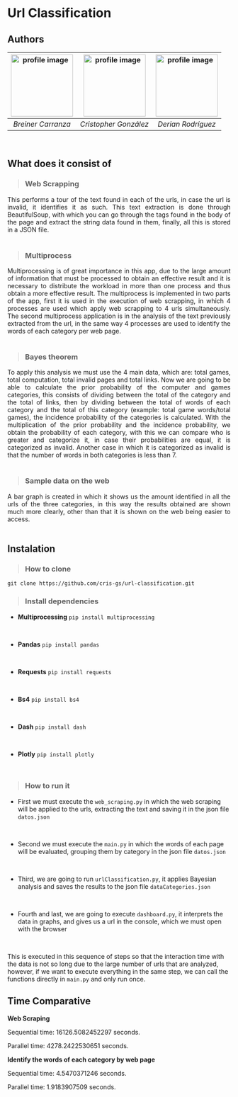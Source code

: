 # Url Classification

## Authors

| <img src="https://avatars.githubusercontent.com/u/61507252?v=4" alt="profile image" width="140px"> | <img src="https://avatars.githubusercontent.com/u/61550370?v=4" alt="profile image" width="140px" />  |  <img src="https://avatars.githubusercontent.com/u/59376626?v=4" alt="profile image" width="140px" />  |
| :------------: | :------------: |:------------: |
|  *Breiner Carranza* | *Cristopher González*  | *Derian Rodríguez*  | 

<br/>

## What does it consist of

> ### Web Scrapping
<div style="text-align: justify">
This performs a tour of the text found in each of the urls, in case the url is invalid, it identifies it as such. This text extraction is done through BeautifulSoup, with which you can go through the tags found in the body of the page and extract the string data found in them, finally, all this is stored in a JSON file.
</div>
<br/>

> ### Multiprocess
<div style="text-align: justify">
Multiprocessing is of great importance in this app, due to the large amount of information that must be processed to obtain an effective result and it is necessary to distribute the workload in more than one process and thus obtain a more effective result. The multiprocess is implemented in two parts of the app, first it is used in the execution of web scrapping, in which 4 processes are used which apply web scrapping to 4 urls simultaneously. The second multiprocess application is in the analysis of the text previously extracted from the url, in the same way 4 processes are used to identify the words of each category per web page.
</div>
<br/>

> ### Bayes theorem
<div style="text-align: justify">
To apply this analysis we must use the 4 main data, which are: total games, total computation, total invalid pages and total links. Now we are going to be able to calculate the prior probability of the computer and games categories, this consists of dividing between the total of the category and the total of links, then by dividing between the total of words of each category and the total of this category (example: total game words/total games), the incidence probability of the categories is calculated. With the multiplication of the prior probability and the incidence probability, we obtain the probability of each category, with this we can compare who is greater and categorize it, in case their probabilities are equal, it is categorized as invalid. Another case in which it is categorized as invalid is that the number of words in both categories is less than 7.
</div>
<br/>

> ### Sample data on the web
<div style="text-align: justify">
A bar graph is created in which it shows us the amount identified in all the urls of the three categories, in this way the results obtained are shown much more clearly, other than that it is shown on the web being easier to access.
</div>
<br/>

## Instalation

> ### How to clone

`git clone https://github.com/cris-gs/url-classification.git`
<br/>

> ### Install dependencies
 
 - **Multiprocessing**
 `pip install multiprocessing` 
 <br/> 

 - **Pandas**
 `pip install pandas`
 <br/>

 - **Requests**
 `pip install requests`
 <br/>

 - **Bs4**
 `pip install bs4`
 <br/>

 - **Dash**
 `pip install dash`
 <br/>

 - **Plotly**
 `pip install plotly`
 <br/>

> ### How to run it

- First we must execute the `web_scraping.py` in which the web scraping will be applied to the urls, extracting the text and saving it in the json file `datos.json`
<br/>

- Second we must execute the `main.py` in which the words of each page will be evaluated, grouping them by category in the json file `datos.json`
<br/>

- Third, we are going to run `urlClassification.py`, it applies Bayesian analysis and saves the results to the json file `dataCategories.json`
<br/>

- Fourth and last, we are going to execute `dashboard.py`, it interprets the data in graphs, and gives us a url in the console, which we must open with the browser
<br/>

This is executed in this sequence of steps so that the interaction time with the data is not so long due to the large number of urls that are analyzed, however, if we want to execute everything in the same step, we can call the functions directly in `main.py` and only run once.
<br/>

## Time Comparative

**Web Scraping**

Sequential time: 16126.5082452297 seconds.

Parallel time: 4278.2422530651 seconds.

**Identify the words of each category by web page**

Sequential time: 4.5470371246 seconds.

Parallel time: 1.9183907509 seconds.